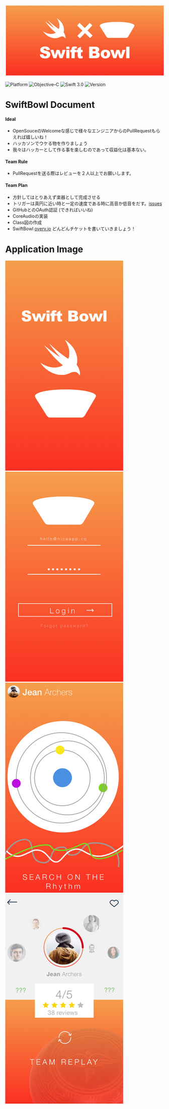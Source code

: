 ![logo](readmeResouce/LogoReadme.png)
<br><br>
![Platform](http://img.shields.io/badge/platform-iOS-blue.svg?style=flat)
![Objective–C](http://img.shields.io/badge/Objective–C-2.0-a9a9a9.svg?style=flat)
![Swift 3.0](https://img.shields.io/badge/Swift-3.0-orange.svg?style=flat)
![Version](http://img.shields.io/badge/Version-0.0.1-green.svg?style=flat)

# SwiftBowl Document

#### Ideal
- OpenSouceのWelcomeな感じで様々なエンジニアからのPullRequestもらえれば嬉しいね！
- ハッカソンでウケる物を作りましょう
- 我々はハッカーとして作る事を楽しむのであって収益化は基本ない。

#### Team Rule
- PullRequestを送る際はレビューを２人以上でお願いします。

#### Team Plan
- 方針してはとりあえず楽器として完成させる
 - トリガーは真円に近い時と一定の速度である時に高音か低音をだす。[issues](https://github.com/Superbowl-tibet/SwiftBowl/issues/46)
- GitHubとのOAuth認証 (できればいいね)
- CoreAudioの実装
- Class図の作成
- SwiftBowl [overv.io](https://overv.io/Superbowl-tibet/SwiftBowl/) どんどんチケットを書いていきましょう！


# Application Image
![s](readmeResouce/Sprash.png)
![l](readmeResouce/Login.png)
![m](readmeResouce/Main.png)
![se](readmeResouce/Setting.png)
